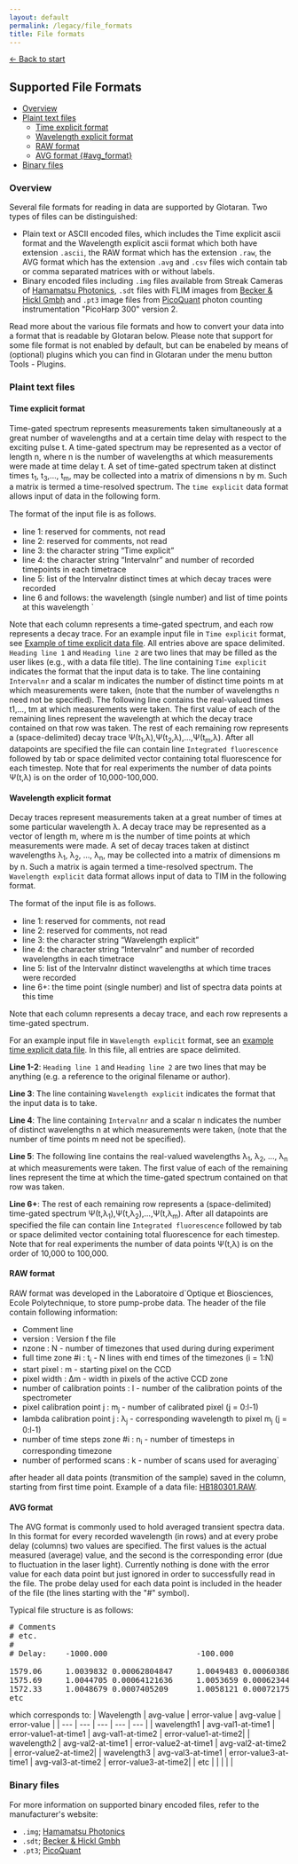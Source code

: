 ```yaml
---
layout: default
permalink: /legacy/file_formats
title: File formats
---
```

[← Back to start](/legacy)
<!-- markdownlint-disable MD031 MD033 -->
## Supported File Formats <!-- omit in toc -->

- [Overview](#overview)
- [Plaint text files](#plaint-text-files)
  - [Time explicit format](#time-explicit-format)
  - [Wavelength explicit format](#wavelength-explicit-format)
  - [RAW format](#raw-format)
  - [AVG format {#avg_format}](#avg-format-avg_format)
- [Binary files](#binary-files)

### Overview

Several file formats for reading in data are supported by Glotaran. Two
types of files can be distinguished:

- Plain text or ASCII encoded files, which includes the Time explicit ascii format and the Wavelength explicit ascii format which both have extension `.ascii`, the RAW format which has the extension `.raw`, the AVG format which has the extension `.avg` and `.csv` files wich contain tab or comma separated matrices with or without labels.
- Binary encoded files including `.img` files available from Streak Cameras of [Hamamatsu Photonics](http://www.hamamatsu.com), `.sdt` files with FLIM images from [Becker & Hickl Gmbh](http://www.becker-hickl.de) and `.pt3` image files from [PicoQuant](http://www.picoquant.com) photon counting instrumentation "PicoHarp 300" version 2.

Read more about the various file formats and how to convert your data
into a format that is readable by Glotaran below. Please note that
support for some file format is not enabled by default, but can be enabeled by means of (optional) plugins which you can find in Glotaran under the menu button Tools - Plugins.

### Plaint text files

#### Time explicit format

Time-gated spectrum represents measurements taken simultaneously at a
great number of wavelengths and at a certain time delay with respect to
the exciting pulse t. A time-gated spectrum may be represented as a
vector of length n, where n is the number of wavelengths at which
measurements were made at time delay t. A set of time-gated spectrum
taken at distinct times t<sub>1</sub>, t<sub>3</sub>,\..., t<sub>m</sub>, may be collected into a
matrix of dimensions n by m. Such a matrix is termed a time-resolved
spectrum. The `time explicit` data format allows input of data in the
following form.

The format of the input ﬁle is as follows.

- line 1: reserved for comments, not read
- line 2: reserved for comments, not read
- line 3: the character string “Time explicit”
- line 4: the character string “Intervalnr” and number of recorded timepoints in each timetrace
- line 5: list of the Intervalnr distinct times at which decay traces were recorded
- line 6 and follows: the wavelength (single number) and list of time points at this wavelength \`

Note that each column represents a time-gated spectrum, and each row
represents a decay trace. For an example input file in `Time explicit`
format, see [Example of time explicit data
file](http://glotaran.org/samples/fileformats/te_data_file.ascii "wikilink").
All entries above are space delimited. `Heading line 1` and `Heading
line 2` are two lines that may be filled as the user likes (e.g., with
a data file title). The line containing `Time explicit` indicates the
format that the input data is to take. The line containing
`Intervalnr` and a scalar m indicates the number of distinct time
points m at which measurements were taken, (note that the number of
wavelengths n need not be specified). The following line contains the
real-valued times t1,\..., tm at which measurements were taken. The
first value of each of the remaining lines represent the wavelength at
which the decay trace contained on that row was taken. The rest of each
remaining row represents a (space-delimited) decay trace
Ψ(t<sub>1</sub>,λ),Ψ(t<sub>2</sub>,λ),\...,Ψ(t<sub>m</sub>,λ). After all datapoints are specified
the file can contain line `Integrated fluorescence` followed by tab or
space delimited vector containing total fluorescence for each timestep.
Note that for real experiments the number of data points Ψ(t,λ) is on
the order of 10,000-100,000.

#### Wavelength explicit format

Decay traces represent measurements taken at a great number of times at
some particular wavelength λ. A decay trace may be represented as a
vector of length m, where m is the number of time points at which
measurements were made. A set of decay traces taken at distinct
wavelengths λ<sub>1</sub>, λ<sub>2</sub>, \..., λ<sub>n</sub>, may be collected into a matrix of
dimensions m by n. Such a matrix is again termed a time-resolved
spectrum. The `Wavelength explicit` data format allows input of data
to TIM in the following format.

The format of the input ﬁle is as follows.

- line 1: reserved for comments, not read
- line 2: reserved for comments, not read
- line 3: the character string “Wavelength explicit”
- line 4: the character string “Intervalnr” and number of recorded wavelengths in each timetrace
- line 5: list of the Intervalnr distinct wavelengths at which time traces were recorded
- line 6+: the time point (single number) and list of spectra data points at this time

Note that each column represents a decay trace, and each row represents
a time-gated spectrum.

For an example input file in `Wavelength explicit` format, see an [example time explicit data file](./resources/fileformats/te_data_file.ascii). In this file, all entries are space delimited.

**Line 1-2**: `Heading line 1` and `Heading line 2` are two lines that may be anything (e.g. a reference to the original filename or author).

**Line 3**: The line containing `Wavelength explicit` indicates the format that the input data is to take.

**Line 4**: The line containing `Intervalnr` and a scalar n indicates the number of distinct wavelengths n at which measurements were taken, (note that the number of time points m need not be specified).

**Line 5**: The following line contains the real-valued wavelengths λ<sub>1</sub>, λ<sub>2</sub>, \..., λ<sub>n</sub> at which measurements were taken. The first value of each of the remaining lines represent the time at which the time-gated spectrum contained on that row was taken.

**Line 6+**: The rest of each remaining row represents a (space-delimited) time-gated spectrum Ψ(t,λ<sub>1</sub>),Ψ(t,λ<sub>2</sub>),\...,Ψ(t,λ<sub>m</sub>). After all datapoints are specified the file can contain line `Integrated fluorescence` followed by tab or space delimited vector containing total fluorescence for each timestep. Note that for real experiments the number of data points Ψ(t,λ) is on the order of 10,000 to 100,000.

#### RAW format

RAW format was developed in the Laboratoire d`Optique et Biosciences,
Ecole Polytechnique, to store pump-probe data. The header of the file
contain following information:

- Comment line
- version : Version f the file
- nzone : N - number of timezones that used during during experiment
- full time zone #i : t<sub>i</sub> - N lines with end times of the timezones (i = 1:N)
- start pixel : m - starting pixel on the CCD
- pixel width : Δm - width in pixels of the active CCD zone
- number of calibration points : l - number of the calibration points of the spectrometer
- pixel calibration point j : m<sub>j</sub> - number of calibrated pixel (j = 0:l-1)
- lambda calibration point j : λ<sub>j</sub> - corresponding wavelength to pixel m<sub>j</sub> (j = 0:l-1)
- number of time steps zone #i : n<sub>i</sub> - number of timesteps in corresponding timezone
- number of performed scans : k - number of scans used for averaging`

after header all data points (transmition of the sample) saved in the
column, starting from first time point. Example of a data file:
[HB180301.RAW](./resources/fileformats/HB180301.RAW "HB180301.RAW").

#### AVG format

The AVG format is commonly used to hold averaged transient spectra data.
In this format for every recorded wavelength (in rows) and at every
probe delay (columns) two values are specified. The first values is the
actual measured (average) value, and the second is the corresponding
error (due to fluctuation in the laser light). Currently nothing is done
with the error value for each data point but just ignored in order to
successfully read in the file. The probe delay used for each data point
is included in the header of the file (the lines starting with the
\"\#\" symbol).

Typical file structure is as follows:
<pre>
# Comments
# etc.
#
# Delay:    -1000.000                   -100.000

1579.06     1.0039832 0.00062804847     1.0049483 0.00060386888
1575.69     1.0044705 0.00064121636     1.0053659 0.00062344205
1572.33     1.0048679 0.0007405209      1.0058121 0.00072175045
etc
</pre>

which corresponds to:
|  Wavelength |  avg-value |  error-value | avg-value |  error-value |
| --- | --- | --- | --- | --- |
| wavelength1 | avg-val1-at-time1 | error-value1-at-time1 | avg-val1-at-time2 | error-value1-at-time2|
| wavelength2 | avg-val2-at-time1 | error-value2-at-time1 | avg-val2-at-time2 | error-value2-at-time2|
| wavelength3 | avg-val3-at-time1 | error-value3-at-time1 | avg-val3-at-time2 | error-value3-at-time2|
| etc |  |  |  |  |

### Binary files

For more information on supported binary encoded files, refer to the manufacturer's website:

- `.img`; [Hamamatsu Photonics](http://www.hamamatsu.com)
- `.sdt`; [Becker & Hickl Gmbh](http://www.becker-hickl.de)
- `.pt3`; [PicoQuant](http://www.picoquant.com)

